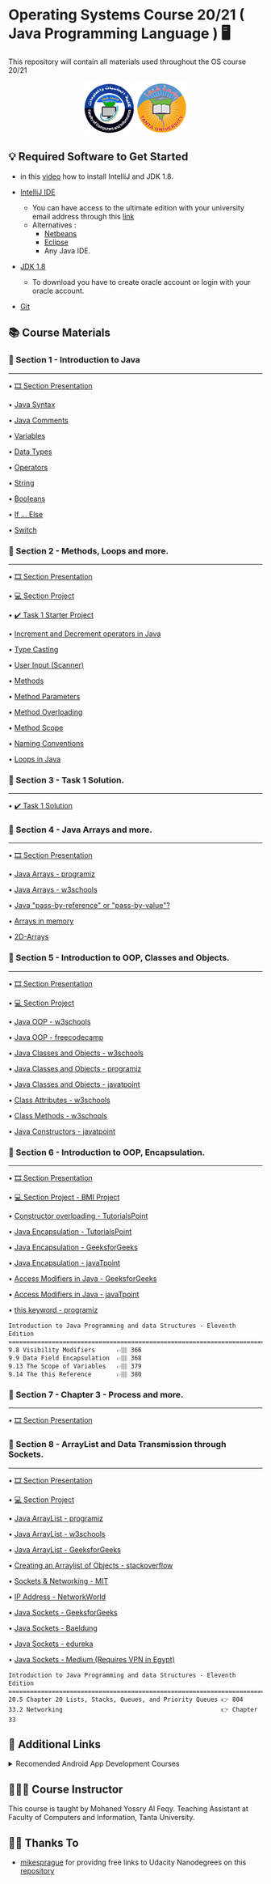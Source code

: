 # Operating Systems Course 20/21 ( Java Programming Language ) 🖥
This repository will contain all materials used throughout the OS course 20/21
<p align="center">
 <a href="https://ci.tanta.edu.eg/" target="_blank"><img src="assets/fci_tanta_uni.jpg" width="100" title="FCI Tanta University Logo"></a>  <a href="https://www.tanta.edu.eg/" target="_blank"><img src="assets/university_logo.png" width="100" title="Tanta University Logo"></a>
</p>

## 💡 Required Software to Get Started
- in this [video](https://drive.google.com/file/d/1zDKzrZX2a3HYB4MDeTvZC7ozmcvGJu6p/view?usp=sharing
) how to install IntelliJ and JDK 1.8.
- [IntelliJ IDE](https://www.jetbrains.com/idea/)
    - You can have access to the ultimate edition with your university email address through this [link](https://www.jetbrains.com/community/education/#students)
    - Alternatives :
        - [Netbeans ](https://netbeans.org/)
        - [Eclipse](https://www.eclipse.org/ide/)
        - Any Java IDE.

- [JDK 1.8](https://www.oracle.com/java/technologies/javase/javase-jdk8-downloads.html?fbclid=IwAR3_mq578KdKeF4Y5qo8FV59ebIIXZWqvf7ywzQTegUjUU9IrYugj_ZofgA)
    - To download you have to create oracle account or login with your oracle account.

- [Git](https://git-scm.com/)

## 📚 Course Materials

### 📖 Section 1 - Introduction to Java

-------
• [🎞 Section Presentation](https://drive.google.com/file/d/1bMWU72WcIjP1-f5P2D31DJ7wbkp_Otpy/view?usp=sharing)

• [Java Syntax](https://www.w3schools.com/java/java_syntax.asp)

• [Java Comments](https://www.w3schools.com/java/java_comments.asp)

• [Variables](https://www.w3schools.com/java/java_variables.asp)

• [Data Types](https://www.w3schools.com/java/java_data_types.asp)

• [Operators](https://www.w3schools.com/java/java_operators.asp)

• [String](https://www.w3schools.com/java/java_strings.asp)

• [Booleans](https://www.w3schools.com/java/java_booleans.asp)

• [If ... Else](https://www.w3schools.com/java/java_conditions.asp)

• [Switch](https://www.w3schools.com/java/java_switch.asp)


### 📖 Section 2 - Methods, Loops and more.
-------
• [🎞 Section Presentation](https://drive.google.com/file/d/1D_Kw3wwqueCrFKgalFBcLgvomxcvn8rr/view?usp=sharing)

• [‍💻 Section Project](https://downgit.github.io/#/home?url=https://github.com/Mohanedy98/OperatingSystemsCourse20-21/tree/main/Section2-Project)

• [‍✔️ Task 1 Starter Project](https://minhaskamal.github.io/DownGit/#/home?url=https://github.com/Mohanedy98/OperatingSystemsCourse20-21/tree/main/Task1StarterProject)

• [Increment and Decrement operators in Java](https://www.geeksforgeeks.org/interesting-facts-increment-decrement-operators-java/)

• [Type Casting](https://www.w3schools.com/java/java_type_casting.asp)

• [User Input (Scanner)](https://www.w3schools.com/java/java_user_input.asp)

• [Methods](https://www.w3schools.com/java/java_methods.asp)

• [Method Parameters](https://www.w3schools.com/java/java_methods_param.asp)

• [Method Overloading](https://www.w3schools.com/java/java_methods_overloading.asp)

• [Method Scope](https://www.w3schools.com/java/java_scope.asp)

• [Naming Conventions](https://www.geeksforgeeks.org/java-naming-conventions/)

• [Loops in Java](https://www.geeksforgeeks.org/loops-in-java/)

### 📖 Section 3 - Task 1 Solution.
-------
• [‍✔️ Task 1 Solution](https://downgit.github.io/#/home?url=https://github.com/Mohanedy98/OperatingSystemsCourse20-21/tree/main/Task1Solution)

### 📖 Section 4 - Java Arrays and more.
-------
• [🎞 Section Presentation](https://drive.google.com/file/d/1QZvhEdpbsgu9jVja_mpVyG-mfikamnS_/view?usp=sharing)

• [Java Arrays - programiz](https://www.programiz.com/java-programming/arrays)

• [Java Arrays - w3schools](https://www.w3schools.com/java/java_arrays.asp)

• [Java "pass-by-reference" or "pass-by-value"?](https://stackabuse.com/does-java-pass-by-reference-or-pass-by-value/)

• [Arrays in memory](https://books.trinket.io/thinkjava2/chapter7.html)

• [2D-Arrays](https://www.programiz.com/java-programming/multidimensional-array)

### 📖 Section 5 - Introduction to OOP, Classes and Objects.
-------
• [🎞 Section Presentation](https://drive.google.com/file/d/1U5_Xnv31veCmgiDudLDxIrAF2JSrurjr/view?usp=sharing)

• [‍💻 Section Project](https://downgit.github.io/#/home?url=https://github.com/Mohanedy98/OperatingSystemsCourse20-21/tree/main/Section5)

• [Java OOP - w3schools](https://www.w3schools.com/java/java_oop.asp)

• [Java OOP - freecodecamp](https://www.freecodecamp.org/news/java-object-oriented-programming-system-principles-oops-concepts-for-beginners/)

• [Java Classes and Objects - w3schools](https://www.w3schools.com/java/java_classes.asp)

• [Java Classes and Objects - programiz](https://www.programiz.com/java-programming/class-objects)

• [Java Classes and Objects - javatpoint](https://www.javatpoint.com/object-and-class-in-java)

• [Class Attributes - w3schools](https://www.w3schools.com/java/java_class_attributes.asp)

• [Class Methods - w3schools](https://www.w3schools.com/java/java_class_methods.asp)

• [Java Constructors - javatpoint](https://www.javatpoint.com/java-constructor)


### 📖 Section 6 - Introduction to OOP, Encapsulation.
-------
• [🎞 Section Presentation](https://drive.google.com/file/d/1LMBPoZcNe1VTe_93ey-bQZlnCnQehuli/view?usp=sharing)

• [‍💻 Section Project - BMI Project](https://downgit.github.io/#/home?url=https://github.com/Mohanedy98/OperatingSystemsCourse20-21/tree/main/Section6-BMIProject)

• [Constructor overloading - TutorialsPoint](https://www.tutorialspoint.com/Constructor-overloading-in-Java#:~:text=Yes!,with%20different%20no%20of%20parameters.)

• [Java Encapsulation - TutorialsPoint](https://www.tutorialspoint.com/java/java_encapsulation.htm)

• [Java Encapsulation - GeeksforGeeks](https://www.geeksforgeeks.org/encapsulation-in-java/)

• [Java Encapsulation - javaTpoint](https://www.javatpoint.com/encapsulation)

• [Access Modifiers in Java - GeeksforGeeks](https://www.geeksforgeeks.org/access-modifiers-java/)

• [Access Modifiers in Java - javaTpoint](https://www.javatpoint.com/access-modifiers)

• [this keyword - programiz](https://www.programiz.com/java-programming/this-keyword)

````
Introduction to Java Programming and data Structures - Eleventh Edition
=======================================================================
9.8 Visibility Modifiers      👉🏽 366
9.9 Data Field Encapsulation  👉🏽 368
9.13 The Scope of Variables   👉🏽 379
9.14 The this Reference       👉🏽 380
````

### 📖 Section 7 - Chapter 3 - Process and more.
-------
• [🎞 Section Presentation](https://drive.google.com/file/d/1HDRkejKpnmqy-8iRcicIaFBJpBBukzRx/view?usp=sharing)

### 📖 Section 8 - ArrayList and Data Transmission through Sockets.
-------
• [🎞 Section Presentation](https://drive.google.com/file/d/1Wb6sgHlml35-XUk7iyv7K_n3ZRRkg685/view?usp=sharing)

• [‍💻 Section Project](https://downgit.github.io/#/home?url=https://github.com/Mohanedy98/OperatingSystemsCourse20-21/tree/main/Section8-Project)

• [Java ArrayList - programiz](https://www.programiz.com/java-programming/arraylist)

• [Java ArrayList - w3schools](https://www.w3schools.com/java/java_arraylist.asp)

• [Java ArrayList - GeeksforGeeks](https://www.geeksforgeeks.org/arraylist-in-java/)

• [Creating an Arraylist of Objects - stackoverflow](https://stackoverflow.com/questions/3982550/creating-an-arraylist-of-objects/3982597)

• [Sockets & Networking - MIT](http://web.mit.edu/6.005/www/fa15/classes/21-sockets-networking/)

• [IP Address - NetworkWorld](https://www.networkworld.com/article/3588315/what-is-an-ip-address-and-what-is-your-ip-address.html)

• [Java Sockets - GeeksforGeeks](https://www.geeksforgeeks.org/socket-programming-in-java/)

• [Java Sockets - Baeldung](https://www.baeldung.com/a-guide-to-java-sockets)

• [Java Sockets - edureka](https://www.edureka.co/blog/socket-programming-in-java/)

• [Java Sockets - Medium (Requires VPN in Egypt)](https://medium.com/swlh/tcp-ip-socket-programming-in-java-fc11beb78219)


````
Introduction to Java Programming and data Structures - Eleventh Edition
=======================================================================
20.5 Chapter 20 Lists, Stacks, Queues, and Priority Queues 👉 804
33.2 Networking                                            👉 Chapter 33
````


## 🍕 Additional Links

<details>
  <summary>Recomended Android App Development Courses</summary>
   <details>
  <summary>1. Android Basics Nanodegree - Udacity</summary>
<br/>

Android apps are everywhere, and learning to build them can be a fantastic career move. No programming experience? No problem! The skills you learn in this beginning Nanodegree program will accelerate your journey to becoming a working Android Developer.

1. [Android Basics: User Interface](https://www.udacity.com/course/android-basics-user-interface--ud834)
1. [Android Basics: User Input](https://www.udacity.com/course/android-basics-user-input--ud836)
1. [Android Basics: Multi-screen Apps](https://www.udacity.com/course/android-basics-multi-screen-apps--ud839)
1. [Android Basics: Networking](https://www.udacity.com/course/android-basics-networking--ud843)
1. [Android Basics: Data Storage](https://www.udacity.com/course/android-basics-data-storage--ud845)

</details>

<details>
<summary>2. Android Developer Nanodegree - Udacity</summary>

<br/>
For intermediate Java developers pursuing Android specialization, this program teaches the tools, principles, and patterns that underlie all Android development.

The skills you learn in this Nanodegree program will help you master the existing platform, and prepare you for the exciting opportunities in Android's future.


1. [Developing Android Apps](https://www.udacity.com/course/new-android-fundamentals--ud851)
1. [Advanced Android App Development](https://www.udacity.com/course/advanced-android-app-development--ud855)
1. [Developing Android Apps with Kotlin](https://www.udacity.com/course/developing-android-apps-with-kotlin--ud9012)
1. [Advanced Android with Kotlin](https://www.udacity.com/course/advanced-android-with-kotlin--ud940)
1. [Gradle for Android and Java](https://www.udacity.com/course/gradle-for-android-and-java--ud867)
1. [Material Design for Android Developers](https://www.udacity.com/course/material-design-for-android-developers--ud862)
1. [Android Wear Development](https://www.udacity.com/course/android-wear-development--ud875A)
1. [Android Interview Prep](https://www.udacity.com/course/android-interview-prep--ud241)

</details>

</details>


## 👨🏽‍🏫 Course Instructor

This course is taught by Mohaned Yossry Al Feqy.
Teaching Assistant at Faculty of Computers and Information, Tanta University.

## 🤝🏻 Thanks To

* [mikesprague](https://github.com/mikesprague) for providng free links to Udacity Nanodegrees on this [repository](https://github.com/mikesprague/udacity-nanodegrees)
